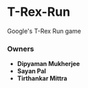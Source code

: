 # T-Rex-Run
Google's T-Rex Run game

### Owners
* **Dipyaman Mukherjee**
* **Sayan Pal**
* **Tirthankar Mittra**
